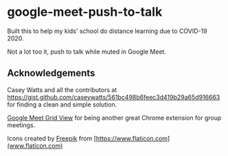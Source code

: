 # google-meet-push-to-talk

Built this to help my kids' school do distance learning due to COVID-19 2020.

Not a lot too it, push <SPACE> to talk while muted in Google Meet.

## Acknowledgements

Casey Watts and all the contributors at https://gist.github.com/caseywatts/561bc498b6feec3d419b29a65d916663 for finding a clean and simple solution.

[Google Meet Grid View](https://chrome.google.com/webstore/detail/google-meet-grid-view/bjkegbgpfgpikgkfidhcihhiflbjgfic?hl=en-US) for being another great Chrome extension for group meetings.

Icons created by [Freepik](https://www.flaticon.com/authors/freepik) from [https://www.flaticon.com](www.flaticon.com)
